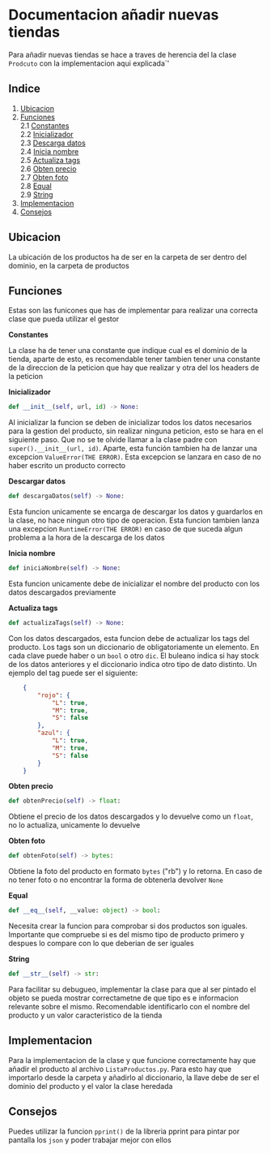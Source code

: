 # Documentacion añadir nuevas tiendas

Para añadir nuevas tiendas se hace a traves de herencia del la clase ``Prodcuto`` con la implementacion aqui explicada`'

## Indice

1. [Ubicacion](#ubicacion)  
2. [Funciones](#funciones)  
    2.1 [Constantes](#constantes)  
    2.2 [Inicializador](#inicializador)  
    2.3 [Descarga datos](#descarga_datos)  
    2.4 [Inicia nombre](#inicia_nombre)  
    2.5 [Actualiza tags](#actualiza_tags)  
    2.6 [Obten precio](#obten_precio)  
    2.7 [Obten foto](#obten_foto)  
    2.8 [Equal](#equal)  
    2.9 [String](#string)  
3. [Implementacion](#implementacion)
4. [Consejos](#consejos)

## Ubicacion <a id="ubicacion"/>

La ubicación de los productos ha de ser en la carpeta de ser dentro del dominio, en la carpeta de productos

## Funciones <a id="funciones"/>

Estas son las funicones que has de implementar para realizar una correcta clase que pueda utilizar el gestor

**Constantes** <a id="constantes">

La clase ha de tener una constante que indique cual es el dominio de la tienda, aparte de esto, es recomendable tener tambien tener una constante de la direccion de la peticion que hay que realizar y otra del los headers de la peticion

**Inicializador** <a id="inicializador">

~~~python
def __init__(self, url, id) -> None:
~~~

Al inicializar la funcion se deben de inicializar todos los datos necesarios para la gestion del producto, sin realizar ninguna peticion, esto se hara en el siguiente paso. Que no se te olvide llamar a la clase padre con ``super().__init__(url, id)``. Aparte, esta función tambien ha de lanzar una excepcion ``ValueError(THE ERROR)``. Esta excepcion se lanzara en caso de no haber escrito un producto correcto

**Descargar datos** <a id="descarga_datos">

~~~python
def descargaDatos(self) -> None:
~~~

Esta funcion unicamente se encarga de descargar los datos y guardarlos en la clase, no hace ningun otro tipo de operacion. Esta funcion tambien lanza una excepcion ``RuntimeError(THE ERROR)`` en caso de que suceda algun problema a la hora de la descarga de los datos

**Inicia nombre** <a id="inicia_nombre">

~~~python
def iniciaNombre(self) -> None:
~~~

Esta funcion unicamente debe de inicializar el nombre del producto con los datos descargados previamente

**Actualiza tags** <a id="actualiza_tags">

~~~python
def actualizaTags(self) -> None:
~~~

Con los datos descargados, esta funcion debe de actualizar los tags del producto. Los tags son un diccionario de obligatoriamente un elemento. En cada clave puede haber o un ``bool`` o otro ``dic``. El buleano indica si hay stock de los datos anteriores y el diccionario indica otro tipo de dato distinto. Un ejemplo del tag puede ser el siguiente:

~~~json
    {
        "rojo": {
            "L": true,
            "M": true,
            "S": false
        },
        "azul": {
            "L": true,
            "M": true,
            "S": false
        }
    }
~~~

**Obten precio** <a id="obten_precio">

~~~python
def obtenPrecio(self) -> float:
~~~

Obtiene el precio de los datos descargados y lo devuelve como un ``float``, no lo actualiza, unicamente lo devuelve

**Obten foto** <a id="obten_foto">

~~~python
def obtenFoto(self) -> bytes:
~~~

Obtiene la foto del producto en formato ``bytes`` ("rb") y lo retorna. En caso de no tener foto o no encontrar la forma de obtenerla devolver ``None``

**Equal** <a id="equal">

~~~python
def __eq__(self, __value: object) -> bool:
~~~

Necesita crear la funcion para comprobar si dos productos son iguales. Importante que compruebe si es del mismo tipo de producto primero y despues lo compare con lo que deberian de ser iguales

**String** <a id="string">

~~~python
def __str__(self) -> str:
~~~

Para facilitar su debugueo, implementar la clase para que al ser pintado el objeto se pueda mostrar correctametne de que tipo es e informacion relevante sobre el mismo. Recomendable identificarlo con el nombre del producto y un valor caracteristico de la tienda

## Implementacion <a id="implementacion"/>

Para la implementacion de la clase y que funcione correctamente hay que añadir el producto al archivo ``ListaProductos.py``. Para esto hay que importarlo desde la carpeta y añadirlo al diccionario, la llave debe de ser el dominio del producto y el valor la clase heredada

## Consejos <a id="consejos"/>

Puedes utilizar la funcion ``pprint()`` de la libreria pprint para pintar por pantalla los ``json`` y poder trabajar mejor con ellos
